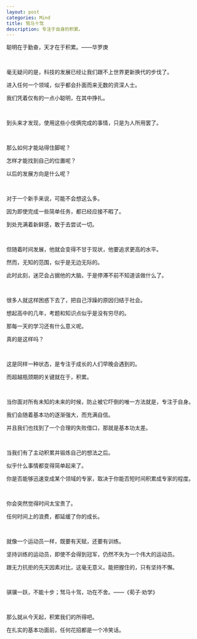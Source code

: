 ```yaml
---
layout: post
categories: Mind
title: 驽马十驾
description: 专注于自身的积累。
---
```


聪明在于勤奋，天才在于积累。——华罗庚

<br/>

毫无疑问的是，科技的发展已经让我们跟不上世界更新换代的步伐了。

进入任何一个领域，似乎都会扑面而来无数的资深人士。

我们凭着仅有的一点小聪明，在其中挣扎。

<br/>

到头来才发现，使用这些小伎俩完成的事情，只是为人所用罢了。

<br/>

那么如何才能站得住脚呢？

怎样才能找到自己的位置呢？

以后的发展方向是什么呢？

<br/>

对于一个新手来说，可能不会想这么多。

因为即使完成一些简单任务，都已经应接不暇了。

到处充满着新鲜感，敢于去尝试一切。

<br/>

但随着时间发展，他就会变得不甘于现状，他要追求更高的水平。

然而，无知的范围，似乎是无边无际的。

此时此刻，迷茫会占据他的大脑，于是停滞不前不知道该做什么了。

<br/>

很多人就这样困惑下去了，把自己浮躁的原因归结于社会。

想起高中的几年，考题和知识点似乎是没有穷尽的。

那每一天的学习还有什么意义呢。

真的是这样吗？

<br/>

这是同样一种状态，是专注于成长的人们早晚会遇到的。

而超越瓶颈期的关键就在于，积累。

<br/>

当你面对所有未知的未来的时候，防止被它吓倒的唯一方法就是，专注于自身。

我们会随着基本功的逐渐强大，而充满自信。

并且我们也找到了一个合理的失败借口，那就是基本功太差。

<br/>

当我们有了主动积累并锻炼自己的想法之后。

似乎什么事情都变得简单起来了。

你是否能够迅速变成某个领域的专家，取决于你能否短时间积累成专家的程度。

<br/>

你会突然觉得时间太宝贵了。

任何时间上的浪费，都延缓了你的成长。

<br/>

就像一个运动员一样，既要有天赋，还要有训练。

坚持训练的运动员，即使不会得到冠军，仍然不失为一个伟大的运动员。

跟无力抗拒的先天因素对比，这毫无意义。能把握住的，只有坚持不懈。

<br/>

骐骥一跃，不能十步；驽马十驾，功在不舍。——《荀子·劝学》

<br/>

那么就从今天起，积累我们的所得吧。

在扎实的基本功面前，任何花招都是一个冷笑话。
















